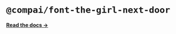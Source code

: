 # `@compai/font-the-girl-next-door`

[**Read the docs &rarr;**](https://components.ai/docs/typefaces/the-girl-next-door)
